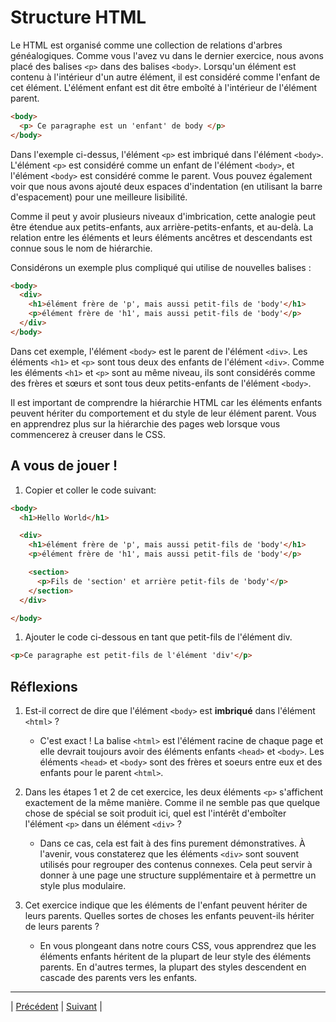 # Structure HTML

Le HTML est organisé comme une collection de relations d'arbres généalogiques. Comme vous l'avez vu dans le dernier exercice, nous avons placé des balises `<p>` dans des balises `<body>`. Lorsqu'un élément est contenu à l'intérieur d'un autre élément, il est considéré comme l'enfant de cet élément. L'élément enfant est dit être emboîté à l'intérieur de l'élément parent.

```html
<body>
  <p> Ce paragraphe est un 'enfant' de body </p>
</body>
```

Dans l'exemple ci-dessus, l'élément `<p>` est imbriqué dans l'élément `<body>`. L'élément `<p>` est considéré comme un enfant de l'élément `<body>`, et l'élément `<body>` est considéré comme le parent. Vous pouvez également voir que nous avons ajouté deux espaces d'indentation (en utilisant la barre d'espacement) pour une meilleure lisibilité.

Comme il peut y avoir plusieurs niveaux d'imbrication, cette analogie peut être étendue aux petits-enfants, aux arrière-petits-enfants, et au-delà. La relation entre les éléments et leurs éléments ancêtres et descendants est connue sous le nom de hiérarchie.

Considérons un exemple plus compliqué qui utilise de nouvelles balises :

```html
<body>
  <div>
    <h1>élément frère de 'p', mais aussi petit-fils de 'body'</h1>
    <p>élément frère de 'h1', mais aussi petit-fils de 'body'</p>
  </div>
</body>
```

Dans cet exemple, l'élément `<body>` est le parent de l'élément `<div>`. Les éléments `<h1>` et `<p>` sont tous deux des enfants de l'élément `<div>`. Comme les éléments `<h1>` et `<p>` sont au même niveau, ils sont considérés comme des frères et sœurs et sont tous deux petits-enfants de l'élément `<body>`.

Il est important de comprendre la hiérarchie HTML car les éléments enfants peuvent hériter du comportement et du style de leur élément parent. Vous en apprendrez plus sur la hiérarchie des pages web lorsque vous commencerez à creuser dans le CSS.


## A vous de jouer !
1. Copier et coller le code suivant:
  ```html
  <body>
    <h1>Hello World</h1>

    <div>
      <h1>élément frère de 'p', mais aussi petit-fils de 'body'</h1>
      <p>élément frère de 'h1', mais aussi petit-fils de 'body'</p>

      <section>
        <p>Fils de 'section' et arrière petit-fils de 'body'</p>
      </section>
    </div>
  
</body>
```
1. Ajouter le code ci-dessous en tant que petit-fils de l'élément div.
```html
<p>Ce paragraphe est petit-fils de l'élément 'div'</p>
```


## Réflexions

1. Est-il correct de dire que l'élément `<body>` est **imbriqué** dans l'élément `<html>` ?
    - C'est exact ! La balise `<html>` est l'élément racine de chaque page et elle devrait toujours avoir des éléments enfants `<head>` et `<body>`. Les éléments `<head>` et `<body>` sont des frères et soeurs entre eux et des enfants pour le parent `<html>`.

2. Dans les étapes 1 et 2 de cet exercice, les deux éléments `<p>` s'affichent exactement de la même manière. Comme il ne semble pas que quelque chose de spécial se soit produit ici, quel est l'intérêt d'emboîter l'élément `<p>` dans un élément `<div>` ?
    - Dans ce cas, cela est fait à des fins purement démonstratives. À l'avenir, vous constaterez que les éléments `<div>` sont souvent utilisés pour regrouper des contenus connexes. Cela peut servir à donner à une page une structure supplémentaire et à permettre un style plus modulaire.

3. Cet exercice indique que les éléments de l'enfant peuvent hériter de leurs parents. Quelles sortes de choses les enfants peuvent-ils hériter de leurs parents ?
    - En vous plongeant dans notre cours CSS, vous apprendrez que les éléments enfants héritent de la plupart de leur style des éléments parents. En d'autres termes, la plupart des styles descendent en cascade des parents vers les enfants.

___
| [Précédent](./3-body.md)       | [Suivant](./5-headings.md)        |
